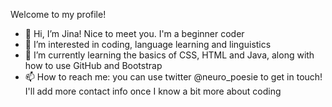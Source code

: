 Welcome to my profile!
- 👋 Hi, I’m Jina! Nice to meet you. I'm a beginner coder
- 👀 I’m interested in coding, language learning and linguistics
- 🌱 I’m currently learning the basics of CSS, HTML and Java, along with how to use GitHub and Bootstrap
- 📫 How to reach me: you can use twitter @neuro_poesie to get in touch! I'll add more contact info once I know a bit more about coding

<!---
the-jinapark/the-jinapark is a ✨ special ✨ repository because its `README.md` (this file) appears on your GitHub profile.
You can click the Preview link to take a look at your changes.
--->
